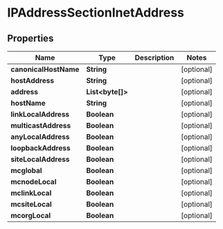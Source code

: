 

# IPAddressSectionInetAddress


## Properties

| Name | Type | Description | Notes |
|------------ | ------------- | ------------- | -------------|
|**canonicalHostName** | **String** |  |  [optional] |
|**hostAddress** | **String** |  |  [optional] |
|**address** | **List&lt;byte[]&gt;** |  |  [optional] |
|**hostName** | **String** |  |  [optional] |
|**linkLocalAddress** | **Boolean** |  |  [optional] |
|**multicastAddress** | **Boolean** |  |  [optional] |
|**anyLocalAddress** | **Boolean** |  |  [optional] |
|**loopbackAddress** | **Boolean** |  |  [optional] |
|**siteLocalAddress** | **Boolean** |  |  [optional] |
|**mcglobal** | **Boolean** |  |  [optional] |
|**mcnodeLocal** | **Boolean** |  |  [optional] |
|**mclinkLocal** | **Boolean** |  |  [optional] |
|**mcsiteLocal** | **Boolean** |  |  [optional] |
|**mcorgLocal** | **Boolean** |  |  [optional] |




